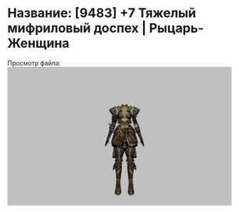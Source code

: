 # Название: [9483] +7 Тяжелый мифриловый доспех | Рыцарь-Женщина

Просмотр файла:
![p010021.png](p010021.png)